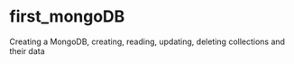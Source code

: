 # first_mongoDB
Creating a MongoDB, creating, reading, updating, deleting collections and their data
